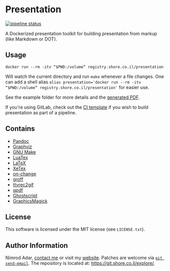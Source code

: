# Presentation

[![pipeline status](https://git.shore.co.il/nimrod/presentation/badges/master/pipeline.svg)](https://git.shore.co.il/nimrod/presentation/-/commits/master)

A Dockerized presentation toolkit for building presentation from markup (like
Markdown or DOT).

## Usage

`docker run --rm -itv “$PWD:/volume“ registry.shore.co.il/presentation`

Will watch the current directory and run `make` whenever a file changes. One can
add a shell alias
`alias presentation='docker run --rm -itv “$PWD:/volume“ registry.shore.co.il/presentation'` for easier use.

See the example folder for more details and the [generated
PDF](https://git.shore.co.il/nimrod/presentation/-/jobs/artifacts/master/raw/example/presentation.pdf?job=presentation%20build).

If you're using GitLab, check out the [CI
template](https://git.shore.co.il/nimrod/presentation/-/blob/master/gitlab-ci-template/presentation.yml)
if you wish to build presentation as part of a pipeline.

## Contains

- [Pandoc](http://pandoc.org/)
- [Graphviz](www.graphviz.org/)
- [GNU Make](https://www.gnu.org/software/make/)
- [LuaTex](http://luatex.org/)
- [LaTeX](http://www.latex-project.org/)
- [XeTex](http://xetex.sourceforge.net/)
- [on-change](https://github.com/spelufo/on-change)
- [groff](https://www.gnu.org/software/groff/)
- [ttyrec2gif](https://github.com/sugyan/ttyrec2gif)
- [qpdf](http://qpdf.sourceforge.net/)
- [Ghostscript](https://www.ghostscript.com/)
- [GraphicsMagick](http://www.graphicsmagick.org/)

## License

This software is licensed under the MIT license (see `LICENSE.txt`).

## Author Information

Nimrod Adar, [contact me](mailto:nimrod@shore.co.il) or visit my
[website](https://www.shore.co.il/). Patches are welcome via
[`git send-email`](http://git-scm.com/book/en/v2/Git-Commands-Email). The repository
is located at: <https://git.shore.co.il/explore/>.
